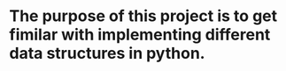 # The purpose of this project is to get fimilar with implementing different data structures in python.
